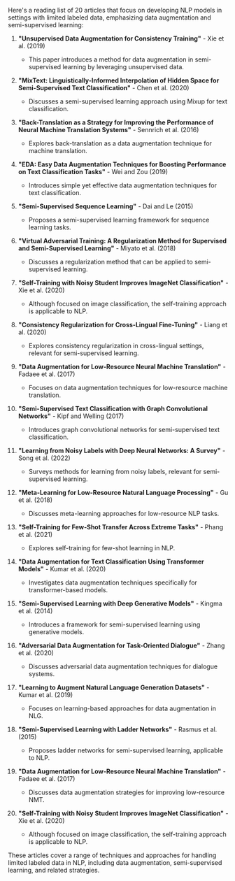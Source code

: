 Here's a reading list of 20 articles that focus on developing NLP models in settings with limited labeled data, emphasizing data augmentation and semi-supervised learning:

1. **"Unsupervised Data Augmentation for Consistency Training"** - Xie et al. (2019)
   - This paper introduces a method for data augmentation in semi-supervised learning by leveraging unsupervised data.

2. **"MixText: Linguistically-Informed Interpolation of Hidden Space for Semi-Supervised Text Classification"** - Chen et al. (2020)
   - Discusses a semi-supervised learning approach using Mixup for text classification.

3. **"Back-Translation as a Strategy for Improving the Performance of Neural Machine Translation Systems"** - Sennrich et al. (2016)
   - Explores back-translation as a data augmentation technique for machine translation.

4. **"EDA: Easy Data Augmentation Techniques for Boosting Performance on Text Classification Tasks"** - Wei and Zou (2019)
   - Introduces simple yet effective data augmentation techniques for text classification.

5. **"Semi-Supervised Sequence Learning"** - Dai and Le (2015)
   - Proposes a semi-supervised learning framework for sequence learning tasks.

6. **"Virtual Adversarial Training: A Regularization Method for Supervised and Semi-Supervised Learning"** - Miyato et al. (2018)
   - Discusses a regularization method that can be applied to semi-supervised learning.

7. **"Self-Training with Noisy Student Improves ImageNet Classification"** - Xie et al. (2020)
   - Although focused on image classification, the self-training approach is applicable to NLP.

8. **"Consistency Regularization for Cross-Lingual Fine-Tuning"** - Liang et al. (2020)
   - Explores consistency regularization in cross-lingual settings, relevant for semi-supervised learning.

9. **"Data Augmentation for Low-Resource Neural Machine Translation"** - Fadaee et al. (2017)
   - Focuses on data augmentation techniques for low-resource machine translation.

10. **"Semi-Supervised Text Classification with Graph Convolutional Networks"** - Kipf and Welling (2017)
    - Introduces graph convolutional networks for semi-supervised text classification.

11. **"Learning from Noisy Labels with Deep Neural Networks: A Survey"** - Song et al. (2022)
    - Surveys methods for learning from noisy labels, relevant for semi-supervised learning.

12. **"Meta-Learning for Low-Resource Natural Language Processing"** - Gu et al. (2018)
    - Discusses meta-learning approaches for low-resource NLP tasks.

13. **"Self-Training for Few-Shot Transfer Across Extreme Tasks"** - Phang et al. (2021)
    - Explores self-training for few-shot learning in NLP.

14. **"Data Augmentation for Text Classification Using Transformer Models"** - Kumar et al. (2020)
    - Investigates data augmentation techniques specifically for transformer-based models.

15. **"Semi-Supervised Learning with Deep Generative Models"** - Kingma et al. (2014)
    - Introduces a framework for semi-supervised learning using generative models.

16. **"Adversarial Data Augmentation for Task-Oriented Dialogue"** - Zhang et al. (2020)
    - Discusses adversarial data augmentation techniques for dialogue systems.

17. **"Learning to Augment Natural Language Generation Datasets"** - Kumar et al. (2019)
    - Focuses on learning-based approaches for data augmentation in NLG.

18. **"Semi-Supervised Learning with Ladder Networks"** - Rasmus et al. (2015)
    - Proposes ladder networks for semi-supervised learning, applicable to NLP.

19. **"Data Augmentation for Low-Resource Neural Machine Translation"** - Fadaee et al. (2017)
    - Discusses data augmentation strategies for improving low-resource NMT.

20. **"Self-Training with Noisy Student Improves ImageNet Classification"** - Xie et al. (2020)
    - Although focused on image classification, the self-training approach is applicable to NLP.

These articles cover a range of techniques and approaches for handling limited labeled data in NLP, including data augmentation, semi-supervised learning, and related strategies.